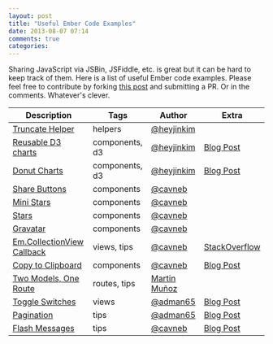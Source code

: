 ```yaml
---
layout: post
title: "Useful Ember Code Examples"
date: 2013-08-07 07:14
comments: true
categories: 
---
```


Sharing JavaScript via JSBin, JSFiddle, etc. is great but it can be hard to keep track of them. Here is a list of useful Ember code examples. Please feel free to contribute by forking [this post](https://github.com/cavneb/cavneb.github.io/blob/source/source/_posts/2013-08-07-useful-ember-code-examples.markdown) and submitting a PR. Or in the comments. Whatever's clever.

<table style="width: 100%;">
  <thead>
    <tr>
      <th>Description</th>
      <th>Tags</th>
      <th>Author</th>
      <th>Extra</th>
    </tr>
  </thead>
  <tbody>
    <tr>
      <td><a href="http://jsbin.com/edunuh/1/edit">Truncate Helper</a></td>
      <td>helpers</td>
      <td><a href="https://twitter.com/heyjinkim">@heyjinkim</a></td>
      <td></td>
    </tr>
    <tr>
      <td><a href="http://jsbin.com/d3ember-barchart/13/edit">Reusable D3 charts</a></td>
      <td>components, d3</td>
      <td><a href="https://twitter.com/heyjinkim">@heyjinkim</a></td>
      <td><a href="http://heyjinjs.us/post/57158250642/reusable-d3-charts-with-ember-js-components">Blog Post</a></td>
    </tr>
    <tr>
      <td><a href="http://jsbin.com/donuts/1/edit">Donut Charts</a></td>
      <td>components, d3</td>
      <td><a href="https://twitter.com/heyjinkim">@heyjinkim</a></td>
      <td><a href="http://heyjinjs.us/post/57158250642/reusable-d3-charts-with-ember-js-components">Blog Post</a></td>
    </tr>
    <tr>
      <td><a href="http://jsbin.com/upogic/1/edit">Share Buttons</a></td>
      <td>components</td>
      <td><a href="https://twitter.com/cavneb">@cavneb</a></td>
      <td></td>
    </tr>
    <tr>
      <td><a href="http://jsbin.com/asogaq/1/edit">Mini Stars</a></td>
      <td>components</td>
      <td><a href="https://twitter.com/cavneb">@cavneb</a></td>
      <td></td>
    </tr>
    <tr>
      <td><a href="http://jsbin.com/enudur/6/edit">Stars</a></td>
      <td>components</td>
      <td><a href="https://twitter.com/cavneb">@cavneb</a></td>
      <td></td>
    </tr>
    <tr>
      <td><a href="http://plnkr.co/edit/QbhyrcXZ6LbGzVFfEzD4?p=preview">Gravatar</a></td>
      <td>components</td>
      <td><a href="https://twitter.com/cavneb">@cavneb</a></td>
      <td></td>
    </tr>
    <tr>
      <td><a href="http://jsbin.com/ehafun/2/edit">Em.CollectionView Callback</a></td>
      <td>views, tips</td>
      <td><a href="https://twitter.com/cavneb">@cavneb</a></td>
      <td><a href="http://stackoverflow.com/questions/16112035/emberjs-view-detect-if-all-children-views-have-been-rendered/16127198#16127198">StackOverflow</a></td>
    </tr>
    <tr>
      <td><a href="http://jsfiddle.net/cavneb/XbDEM/embedded/#JavaScript">Copy to Clipboard</a></td>
      <td>components</td>
      <td><a href="https://twitter.com/cavneb">@cavneb</a></td>
      <td><a href="http://coderberry.me/blog/2013/07/19/githubs-copy-to-clipboard-with-ember/">Blog Post</a></td>
    </tr>
    <tr>
      <td><a href="http://jsbin.com/ifuvow/3/edit">Two Models, One Route</a></td>
      <td>routes, tips</td>
      <td><a href="https://github.com/mmun">Martin Muñoz</a></td>
      <td></td>
    </tr>
    <tr>
      <td><a href="http://jsbin.com/omagiq/1/edit">Toggle Switches</a></td>
      <td>views</td>
      <td><a href="http://twitter.com/adman65/">@adman65</a></td>
      <td><a href="http://hawkins.io/2013/07/ember-toggle-switch/">Blog Post</a></td>
    </tr>
    <tr>
      <td><a href="http://jsbin.com/ijoqom/6/edit">Pagination</a></td>
      <td>tips</td>
      <td><a href="http://twitter.com/adman65/">@adman65</a></td>
      <td><a href="http://hawkins.io/2013/07/pagination-with-ember/">Blog Post</a></td>
    </tr>
    <tr>
      <td><a href="http://jsbin.com/olurim/5/edit">Flash Messages</a></td>
      <td>tips</td>
      <td><a href="https://twitter.com/cavneb">@cavneb</a></td>
      <td><a href="http://coderberry.me/blog/2013/06/20/using-flash-messages-with-emberjs/">Blog Post</a></td>
    </tr>
    <!--
    <tr>
      <td><a href="http://jsfiddle.net/ZqGbz/2/">Sorted Filters</a></td>
      <td>ArrayController</td>
      <td><a href="http://stackoverflow.com/users/1480306/alive-developer">Alive Developer</a></td>
      <td><a href="http://stackoverflow.com/questions/16648334/ember-js-combine-search-and-filter">StackOverflow</a></td>
    </tr>
    -->
  </tbody>
</table>
